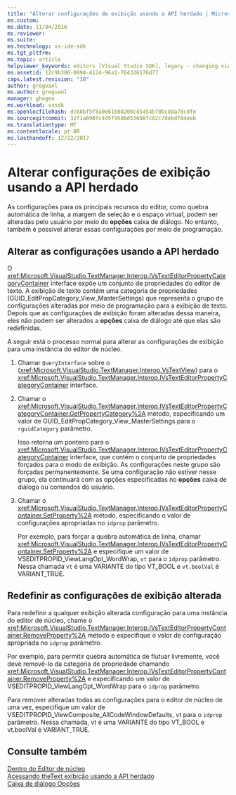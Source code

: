 ```yaml
---
title: "Alterar configurações de exibição usando a API herdado | Microsoft Docs"
ms.custom: 
ms.date: 11/04/2016
ms.reviewer: 
ms.suite: 
ms.technology: vs-ide-sdk
ms.tgt_pltfrm: 
ms.topic: article
helpviewer_keywords: editors [Visual Studio SDK], legacy - changing view settings
ms.assetid: 12c9b300-0894-4124-96a1-764326176d77
caps.latest.revision: "18"
author: gregvanl
ms.author: gregvanl
manager: ghogen
ms.workload: vssdk
ms.openlocfilehash: dc68bf5f8a0e61b80200cd5454b78bcdda78cdfe
ms.sourcegitcommit: 32f1a690fc445f9586d53698fc82c7debd784eeb
ms.translationtype: MT
ms.contentlocale: pt-BR
ms.lasthandoff: 12/22/2017
---
```

# <a name="changing-view-settings-by-using-the-legacy-api"></a>Alterar configurações de exibição usando a API herdado
As configurações para os principais recursos do editor, como quebra automática de linha, a margem de seleção e o espaço virtual, podem ser alteradas pelo usuário por meio do **opções** caixa de diálogo. No entanto, também é possível alterar essas configurações por meio de programação.  
  
## <a name="changing-settings-by-using-the-legacy-api"></a>Alterar as configurações usando a API herdado  
 O <xref:Microsoft.VisualStudio.TextManager.Interop.IVsTextEditorPropertyCategoryContainer> interface expõe um conjunto de propriedades do editor de texto. A exibição de texto contém uma categoria de propriedades (GUID_EditPropCategory_View_MasterSettings) que representa o grupo de configurações alteradas por meio de programação para a exibição de texto. Depois que as configurações de exibição foram alteradas dessa maneira, eles não podem ser alterados a **opções** caixa de diálogo até que elas são redefinidas.  
  
 A seguir está o processo normal para alterar as configurações de exibição para uma instância do editor de núcleo.  
  
1.  Chamar `QueryInterface` sobre o (<xref:Microsoft.VisualStudio.TextManager.Interop.VsTextView>) para o <xref:Microsoft.VisualStudio.TextManager.Interop.IVsTextEditorPropertyCategoryContainer> interface.  
  
2.  Chamar o <xref:Microsoft.VisualStudio.TextManager.Interop.IVsTextEditorPropertyCategoryContainer.GetPropertyCategory%2A> método, especificando um valor de GUID_EditPropCategory_View_MasterSettings para o `rguidCategory` parâmetro.  
  
     Isso retorna um ponteiro para o <xref:Microsoft.VisualStudio.TextManager.Interop.IVsTextEditorPropertyCategoryContainer> interface, que contém o conjunto de propriedades forçados para o modo de exibição. As configurações neste grupo são forçadas permanentemente. Se uma configuração não estiver nesse grupo, ela continuará com as opções especificadas no **opções** caixa de diálogo ou comandos do usuário.  
  
3.  Chamar o <xref:Microsoft.VisualStudio.TextManager.Interop.IVsTextEditorPropertyContainer.SetProperty%2A> método, especificando o valor de configurações apropriadas no `idprop` parâmetro.  
  
     Por exemplo, para forçar a quebra automática de linha, chamar <xref:Microsoft.VisualStudio.TextManager.Interop.IVsTextEditorPropertyContainer.SetProperty%2A> e especifique um valor de VSEDITPROPID_ViewLangOpt_WordWrap, `vt` para o `idprop` parâmetro. Nessa chamada `vt` é uma VARIANTE do tipo VT_BOOL e `vt.boolVal` é VARIANT_TRUE.  
  
## <a name="resetting-changed-view-settings"></a>Redefinir as configurações de exibição alterada  
 Para redefinir a qualquer exibição alterada configuração para uma instância do editor de núcleo, chame o <xref:Microsoft.VisualStudio.TextManager.Interop.IVsTextEditorPropertyContainer.RemoveProperty%2A> método e especifique o valor de configuração apropriada no `idprop` parâmetro.  
  
 Por exemplo, para permitir quebra automática de flutuar livremente, você deve removê-lo da categoria de propriedade chamando <xref:Microsoft.VisualStudio.TextManager.Interop.IVsTextEditorPropertyContainer.RemoveProperty%2A> e especificando um valor de VSEDITPROPID_ViewLangOpt_WordWrap para o `idprop` parâmetro.  
  
 Para remover alteradas todas as configurações para o editor de núcleo de uma vez, especifique um valor de VSEDITPROPID_ViewComposite_AllCodeWindowDefaults, vt para o `idprop` parâmetro. Nessa chamada, vt é uma VARIANTE do tipo VT_BOOL e vt.boolVal é VARIANT_TRUE.  
  
## <a name="see-also"></a>Consulte também  
 [Dentro do Editor de núcleo](../extensibility/inside-the-core-editor.md)   
 [Acessando theText exibição usando a API herdado](../extensibility/accessing-thetext-view-by-using-the-legacy-api.md)   
 [Caixa de diálogo Opções](../ide/reference/options-dialog-box-visual-studio.md)